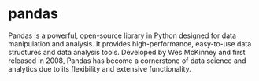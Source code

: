# pandas
Pandas is a powerful, open-source library in Python designed for data manipulation and analysis. It provides high-performance, easy-to-use data structures and data analysis tools. Developed by Wes McKinney and first released in 2008, Pandas has become a cornerstone of data science and analytics due to its flexibility and extensive functionality.
